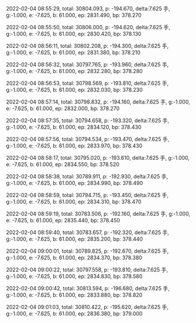 2022-02-04 08:55:29, total: 30804.093, p: -194.670, delta:7.625 手, g:-1.000, e: -7.625, b: 61.000, ep: 2831.490, bp: 378.270

2022-02-04 08:55:50, total: 30806.000, p: -194.620, delta:7.625 手, g:-1.000, e: -7.625, b: 61.000, ep: 2830.420, bp: 378.130

2022-02-04 08:56:11, total: 30802.208, p: -194.300, delta:7.625 手, g:-1.000, e: -7.625, b: 61.000, ep: 2831.380, bp: 378.210

2022-02-04 08:56:32, total: 30797.765, p: -193.960, delta:7.625 手, g:-1.000, e: -7.625, b: 61.000, ep: 2832.280, bp: 378.280

2022-02-04 08:56:53, total: 30798.569, p: -193.810, delta:7.625 手, g:-1.000, e: -7.625, b: 61.000, ep: 2832.030, bp: 378.230

2022-02-04 08:57:14, total: 30798.832, p: -194.160, delta:7.625 手, g:-1.000, e: -7.625, b: 61.000, ep: 2832.000, bp: 378.270

2022-02-04 08:57:35, total: 30794.658, p: -193.320, delta:7.625 手, g:-1.000, e: -7.625, b: 61.000, ep: 2834.120, bp: 378.430

2022-02-04 08:57:56, total: 30794.534, p: -193.470, delta:7.625 手, g:-1.000, e: -7.625, b: 61.000, ep: 2833.970, bp: 378.430

2022-02-04 08:58:17, total: 30795.020, p: -193.610, delta:7.625 手, g:-1.000, e: -7.625, b: 61.000, ep: 2834.550, bp: 378.520

2022-02-04 08:58:38, total: 30789.911, p: -192.930, delta:7.625 手, g:-1.000, e: -7.625, b: 61.000, ep: 2834.990, bp: 378.490

2022-02-04 08:58:59, total: 30794.715, p: -193.450, delta:7.625 手, g:-1.000, e: -7.625, b: 61.000, ep: 2834.310, bp: 378.470

2022-02-04 08:59:19, total: 30783.506, p: -192.160, delta:7.625 手, g:-1.000, e: -7.625, b: 61.000, ep: 2835.440, bp: 378.450

2022-02-04 08:59:40, total: 30783.657, p: -192.320, delta:7.625 手, g:-1.000, e: -7.625, b: 61.000, ep: 2835.200, bp: 378.440

2022-02-04 09:00:01, total: 30789.825, p: -192.670, delta:7.625 手, g:-1.000, e: -7.625, b: 61.000, ep: 2834.370, bp: 378.380

2022-02-04 09:00:22, total: 30797.558, p: -193.810, delta:7.625 手, g:-1.000, e: -7.625, b: 61.000, ep: 2834.830, bp: 378.580

2022-02-04 09:00:42, total: 30813.594, p: -196.680, delta:7.625 手, g:-1.000, e: -7.625, b: 61.000, ep: 2833.880, bp: 378.820

2022-02-04 09:01:03, total: 30810.422, p: -195.620, delta:7.625 手, g:-1.000, e: -7.625, b: 61.000, ep: 2836.380, bp: 379.000